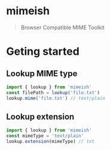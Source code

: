 # mimeish

> Browser Compatible MIME Toolkit

# Geting started

## Lookup MIME type

```js
import { lookup } from 'mimeish'
const filePath = lookup('file.txt')
lookup.mime('file.txt') // text/plain
```

## Lookup extension

```js
import { lookup } from 'mimeish'
const mimeType = 'text/plain'
lookup.extension(mimeType) // txt
```
